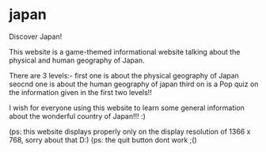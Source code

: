 # japan
Discover Japan!

This website is a game-themed informational website talking about the physical and human geography of Japan.

There are 3 levels:-
first one is about the physical geography of Japan
seocnd one is about the human geography of japan
third on is a Pop quiz on the information given in the first two levels!!

I wish for everyone using this website to learn some general information about the wonderful country of Japan!!! :)

(ps: this website displays properly only on the display resolution of 1366 x 768, sorry about that D:)
(ps: the quit button dont work ;()
